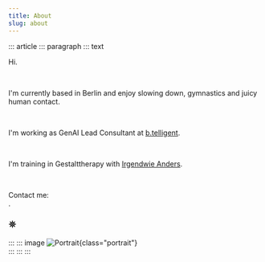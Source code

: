 ```yaml
---
title: About
slug: about
---
```


::: article
::: paragraph
::: text

Hi.

&nbsp;
 
I'm currently based in Berlin and enjoy slowing down, gymnastics and juicy human contact.

&nbsp;

I'm working as GenAI Lead Consultant at [b.telligent](https://www.linkedin.com/in/lukas-erlenbach).

&nbsp;

I'm training in Gestalttherapy with [Irgendwie Anders](https://irgendwie-anders.de/).

&nbsp;

Contact me:  
<a href="mailto:" class="crypted-mail"
   data-name="$email_username$"
   data-domain="$email_domain$"
   data-tld="$email_tld$"
   onclick="window.location.href = 'mailto:' + this.dataset.name + '@' + this.dataset.domain + '.' + this.dataset.tld; return false;">
</a>.

### 𖤓

:::
::: image
![Portrait](../static/img/portrait_le.jpg){class="portrait"} \
:::
:::
:::
